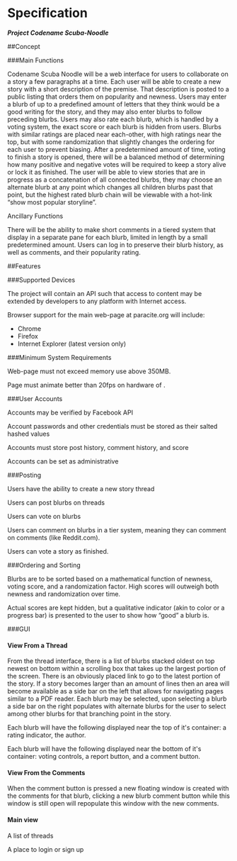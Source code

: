 # Specification

__*Project Codename Scuba-Noodle*__

##Concept 


###Main Functions 

Codename Scuba Noodle will be a web interface for users to collaborate
on a story a few paragraphs at a time. Each user will be able to create
a new story with a short description of the premise. That description is
posted to a public listing that orders them on popularity and newness.
Users may enter a blurb of up to a predefined amount of letters that
they think would be a good writing for the story, and they may also
enter blurbs to follow preceding blurbs. Users may also rate each blurb,
which is handled by a voting system, the exact score or each blurb is
hidden from users. Blurbs with similar ratings are placed near
each-other, with high ratings near the top, but with some randomization
that slightly changes the ordering for each user to prevent biasing.
After a predetermined amount of time, voting to finish a story is
opened, there will be a balanced method of determining how many positive
and negative votes will be required to keep a story alive or lock it as
finished. The user will be able to view stories that are in progress as
a concatenation of all connected blurbs, they may choose an alternate
blurb at any point which changes all children blurbs past that point,
but the highest rated blurb chain will be viewable with a hot-link “show
most popular storyline”.

Ancillary Functions

There will be the ability to make short comments in a tiered system that
display in a separate pane for each blurb, limited in length by a small
predetermined amount. Users can log in to preserve their blurb history,
as well as comments, and their popularity rating.

##Features 

###Supported Devices 

The project will contain an API such that access to content may be
extended by developers to any platform with Internet access.

Browser support for the main web-page at paracite.org will include:

- Chrome
- Firefox
- Internet Explorer (latest version only)

###Minimum System Requirements 

Web-page must not exceed memory use above 350MB.

Page must animate better than 20fps on hardware of **<to be determined>**.

###User Accounts 

Accounts may be verified by Facebook API

Account passwords and other credentials must be stored as their salted
hashed values

Accounts must store post history, comment history, and score

Accounts can be set as administrative

###Posting 

Users have the ability to create a new story thread

Users can post blurbs on threads

Users can vote on blurbs

Users can comment on blurbs in a tier system, meaning they can comment
on comments (like Reddit.com).

Users can vote a story as finished.

###Ordering and Sorting 

Blurbs are to be sorted based on a mathematical function of newness,
voting score, and a randomization factor. High scores will outweigh both
newness and randomization over time.

Actual scores are kept hidden, but a qualitative indicator (akin to
color or a progress bar) is presented to the user to show how “good” a
blurb is.

###GUI 

#### View From a Thread 

From the thread interface, there is a list of blurbs stacked oldest on
top newest on bottom within a scrolling box that takes up the largest
portion of the screen. There is an obviously placed link to go to the
latest portion of the story. If a story becomes larger than an amount
**<to be determined>** of lines then an area will become available as a
side bar on the left that allows for navigating pages similar to a PDF
reader. Each blurb may be selected, upon selecting a blurb a side bar on
the right populates with alternate blurbs for the user to select among
other blurbs for that branching point in the story.

Each blurb will have the following displayed near the top of it's
container: a rating indicator, the author.

Each blurb will have the following displayed near the bottom of it's
container: voting controls, a report button, and a comment button.

#### View From the Comments 

When the comment button is pressed a new floating window is created with
the comments for that blurb, clicking a new blurb comment button while
this window is still open will repopulate this window with the new
comments.

#### Main view 

A list of threads

A place to login or sign up
